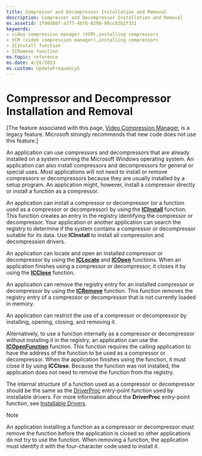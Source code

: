 ```yaml
---
title: Compressor and Decompressor Installation and Removal
description: Compressor and Decompressor Installation and Removal
ms.assetid: 1f00d86f-a777-4bf8-8290-96cc83b2f331
keywords:
- video compression manager (VCM),installing compressors
- VCM (video compression manager),installing compressors
- ICInstall function
- ICRemove function
ms.topic: reference
ms.date: 4/26/2023
ms.custom: UpdateFrequency5
---
```


# Compressor and Decompressor Installation and Removal

\[The feature associated with this page, [Video Compression Manager](/windows/win32/multimedia/video-compression-manager), is a legacy feature. Microsoft strongly recommends that new code does not use this feature.\]

An application can use compressors and decompressors that are already installed on a system running the Microsoft Windows operating system. An application can also install compressors and decompressors for general or special uses. Most applications will not need to install or remove compressors or decompressors because they are usually installed by a setup program. An application might, however, install a compressor directly or install a function as a compressor.

An application can install a compressor or decompressor (or a function used as a compressor or decompressor) by using the [**ICInstall**](/windows/desktop/api/Vfw/nf-vfw-icinstall) function. This function creates an entry in the registry identifying the compressor or decompressor. Your application or another application can search the registry to determine if the system contains a compressor or decompressor suitable for its data. Use **ICInstall** to install all compression and decompression drivers.

An application can locate and open an installed compressor or decompressor by using the [**ICLocate**](/windows/desktop/api/Vfw/nf-vfw-iclocate) and [**ICOpen**](/windows/desktop/api/Vfw/nf-vfw-icopen) functions. When an application finishes using a compressor or decompressor, it closes it by using the [**ICClose**](/windows/desktop/api/Vfw/nf-vfw-icclose) function.

An application can remove the registry entry for an installed compressor or decompressor by using the [**ICRemove**](/windows/desktop/api/Vfw/nf-vfw-icremove) function. This function removes the registry entry of a compressor or decompressor that is not currently loaded in memory.

An application can restrict the use of a compressor or decompressor by installing, opening, closing, and removing it.

Alternatively, to use a function internally as a compressor or decompressor without installing it in the registry, an application can use the [**ICOpenFunction**](/windows/desktop/api/Vfw/nf-vfw-icopenfunction) function. This function requires the calling application to have the address of the function to be used as a compressor or decompressor. When the application finishes using the function, it must close it by using **ICClose**. Because the function was not installed, the application does not need to remove the function from the registry.

The internal structure of a function used as a compressor or decompressor should be the same as the [DriverProc](/windows/win32/api/mmiscapi/nc-mmiscapi-driverproc) entry-point function used by installable drivers. For more information about the **DriverProc** entry-point function, see [Installable Drivers](installable-drivers.md).

> [!Note]  
> An application installing a function as a compressor or decompressor must remove the function before the application is closed so other applications do not try to use the function. When removing a function, the application must identify it with the four-character code used to install it.

 

 

 
